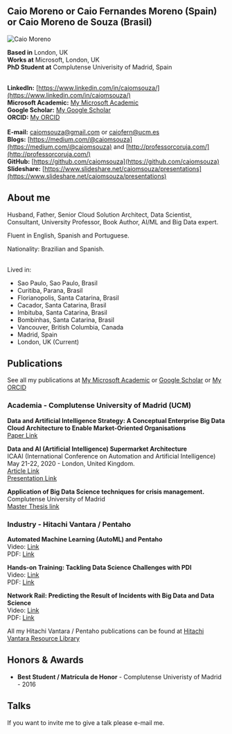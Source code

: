 ## Caio Moreno or Caio Fernandes Moreno (Spain) or Caio Moreno de Souza (Brasil)

![Caio Moreno](https://github.com/caiomsouza/my-resume/blob/master/photos/cmoreno-stonehenge-2019.jpg)


**Based in** London, UK <BR>
**Works at** Microsoft, London, UK <BR>
**PhD Student at** Complutense Univerisity of Madrid, Spain <BR><BR>  

**LinkedIn:** [https://www.linkedin.com/in/caiomsouza/](https://www.linkedin.com/in/caiomsouza/) <BR>
**Microsoft Academic:** [My Microsoft Academic](https://academic.microsoft.com/profile/63540697-g758-4fe5-fj12-fj9j45h6j185/CaioMoreno/) <BR>
**Google Scholar:** [My Google Scholar](https://scholar.google.co.uk/citations?user=B9uHSyEAAAAJ&hl=en&oi=ao) <BR>
**ORCID:** [My ORCID](https://orcid.org/0000-0002-2431-5432) <BR>  
**E-mail:** caiomsouza@gmail.com or caiofern@ucm.es <BR>
**Blogs:** [https://medium.com/@caiomsouza](https://medium.com/@caiomsouza) and [http://professorcoruja.com/](http://professorcoruja.com/) <BR>
**GitHub:** [https://github.com/caiomsouza](https://github.com/caiomsouza) <BR>
**Slideshare:** [https://www.slideshare.net/caiomsouza/presentations](https://www.slideshare.net/caiomsouza/presentations) <BR>


## About me
Husband, Father, Senior Cloud Solution Architect, Data Scientist, Consultant, University Professor, Book Author, AI/ML and Big Data expert. <BR>
  
Fluent in English, Spanish and Portuguese. <BR>

Nationality: Brazilian and Spanish.<BR><BR>
  
Lived in:
* Sao Paulo, Sao Paulo, Brasil
* Curitiba, Parana, Brasil 
* Florianopolis, Santa Catarina, Brasil
* Cacador, Santa Catarina, Brasil
* Imbituba, Santa Catarina, Brasil
* Bombinhas, Santa Catarina, Brasil
* Vancouver, British Columbia, Canada
* Madrid, Spain
* London, UK (Current)

## Publications
See all my publications at [My Microsoft Academic](https://academic.microsoft.com/profile/63540697-g758-4fe5-fj12-fj9j45h6j185/CaioMoreno/) or [Google Scholar](https://scholar.google.co.uk/citations?user=B9uHSyEAAAAJ&hl=en&oi=ao) or [My ORCID](https://orcid.org/0000-0002-2431-5432)

### Academia - Complutense University of Madrid (UCM)
<b>Data and Artificial Intelligence Strategy: A Conceptual Enterprise Big Data Cloud Architecture to Enable Market-Oriented Organisations</b><BR>
[Paper Link](https://dialnet.unirioja.es/servlet/articulo?codigo=7016832)<BR>

<b>Data and AI (Artificial Intelligence) Supermarket Architecture</b><BR>
ICAAI (International Conference on Automation and Artificial Intelligence) May 21-22, 2020 - London, United Kingdom.<BR>
[Article Link](https://www.hilarispublisher.com/abstract/data-and-artificial-intelligence-strategy-a-conceptual-enterprise-big-data-cloud-architecture-to-enable-marketoriented-o-49732.html)<BR>
[Presentation Link](https://github.com/caiomsouza/my-resume/blob/master/publications/academia/conference/icaai2020/ICAAI_vFinal_CM_16052020.pdf)<BR>

<b>Application of Big Data Science techniques for crisis management.</b><BR>
Complutense University of Madrid<BR>
[Master Thesis link](https://eprints.ucm.es/40606/)<BR>


### Industry - Hitachi Vantara / Pentaho
<b>Automated Machine Learning (AutoML) and Pentaho </b><BR>
Video: [Link](https://www.hitachivantara.com/en-us/video/automated-machine-learning-pentaho.html)<BR>
PDF: [Link](https://www.hitachivantara.com/en-us/pdf/presentation/automated-machine-learning-pentaho-presentation.pdf)<BR>

<b>Hands-on Training: Tackling Data Science Challenges with PDI </b><BR>
Video: [Link](https://www.hitachivantara.com/en-us/video/hands-on-training-tackling-data-science-challenges-with-pdi-pentahoworld.html)<BR>
PDF: [Link](https://www.hitachivantara.com/en-us/pdf/training/tackling-data-science-challenges-with-pdi.pdf)<BR>

<b>Network Rail: Predicting the Result of Incidents with Big Data and Data Science<BR></b>
Video: [Link](https://www.hitachivantara.com/en-us/video/network-rail-predicting-result-of-incidents-with-big-data-data-science-pentahoworld.html)<BR>
PDF: [Link](https://www.hitachivantara.com/en-us/pdf/presentation/predicting-result-of-incidents-with-big-data-data-science-presentation.pdf)<BR>

All my Hitachi Vantara / Pentaho publications can be found at [Hitachi Vantara Resource Library](https://www.hitachivantara.com/en-us/news-resources/resources.html)


## Honors & Awards
- **Best Student / Matrícula de Honor** - Complutense Univeristy of Madrid - 2016

## Talks
If you want to invite me to give a talk please e-mail me.
